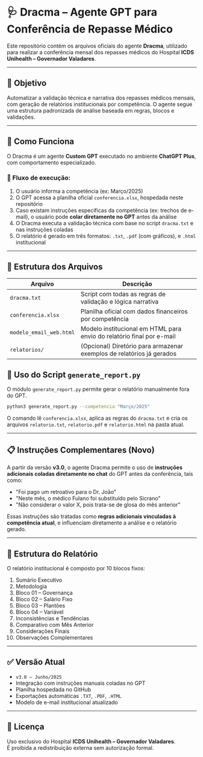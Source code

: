 # 🩺 Dracma – Agente GPT para Conferência de Repasse Médico

Este repositório contém os arquivos oficiais do agente **Dracma**, utilizado para realizar a conferência mensal dos repasses médicos do Hospital **ICDS Unihealth – Governador Valadares**.

---

## 📌 Objetivo

Automatizar a validação técnica e narrativa dos repasses médicos mensais, com geração de relatórios institucionais por competência. O agente segue uma estrutura padronizada de análise baseada em regras, blocos e validações.

---

## 🧠 Como Funciona

O Dracma é um agente **Custom GPT** executado no ambiente **ChatGPT Plus**, com comportamento especializado.

### 🔄 Fluxo de execução:

1. O usuário informa a competência (ex: Março/2025)
2. O GPT acessa a planilha oficial `conferencia.xlsx`, hospedada neste repositório
3. Caso existam instruções específicas da competência (ex: trechos de e-mail), o usuário pode **colar diretamente no GPT** antes da análise
4. O Dracma executa a validação técnica com base no script `dracma.txt` e nas instruções coladas
5. O relatório é gerado em três formatos: `.txt`, `.pdf` (com gráficos), e `.html` institucional

---

## 📂 Estrutura dos Arquivos

| Arquivo                  | Descrição                                                                  |
|--------------------------|---------------------------------------------------------------------------|
| `dracma.txt`             | Script com todas as regras de validação e lógica narrativa                |
| `conferencia.xlsx`       | Planilha oficial com dados financeiros por competência                    |
| `modelo_email_web.html`  | Modelo institucional em HTML para envio do relatório final por e-mail     |
| `relatorios/`            | (Opcional) Diretório para armazenar exemplos de relatórios já gerados     |

## 🚀 Uso do Script `generate_report.py`

O módulo `generate_report.py` permite gerar o relatório manualmente fora do GPT.

```bash
python3 generate_report.py --competencia "Março/2025"
```

O comando lê `conferencia.xlsx`, aplica as regras do `dracma.txt` e cria os arquivos `relatorio.txt`, `relatorio.pdf` e `relatorio.html` na pasta atual.

---
 

## 📋 Instruções Complementares (Novo)

A partir da versão **v3.0**, o agente Dracma permite o uso de **instruções adicionais coladas diretamente no chat** do GPT antes da conferência, tais como:

- "Foi pago um retroativo para o Dr. João"
- "Neste mês, o médico Fulano foi substituído pelo Sicrano"
- "Não considerar o valor X, pois trata-se de glosa do mês anterior"

Essas instruções são tratadas como **regras adicionais vinculadas à competência atual**, e influenciam diretamente a análise e o relatório gerado.

---

## 🧾 Estrutura do Relatório

O relatório institucional é composto por 10 blocos fixos:

1. Sumário Executivo  
2. Metodologia  
3. Bloco 01 – Governança  
4. Bloco 02 – Salário Fixo  
5. Bloco 03 – Plantões  
6. Bloco 04 – Variável  
7. Inconsistências e Tendências  
8. Comparativo com Mês Anterior  
9. Considerações Finais  
10. Observações Complementares

---

## ✅ Versão Atual

- `v3.0 – Junho/2025`  
- Integração com instruções manuais coladas no GPT  
- Planilha hospedada no GitHub  
- Exportações automáticas `.TXT`, `.PDF`, `.HTML`  
- Modelo de e-mail institucional atualizado

---

## 🔐 Licença

Uso exclusivo do Hospital **ICDS Unihealth – Governador Valadares**.  
É proibida a redistribuição externa sem autorização formal.
